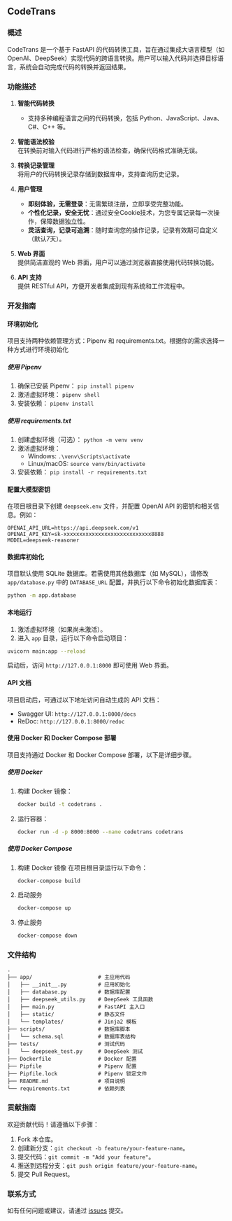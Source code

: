 ## CodeTrans

### 概述
CodeTrans 是一个基于 FastAPI 的代码转换工具，旨在通过集成大语言模型（如 OpenAI、DeepSeek）实现代码的跨语言转换。用户可以输入代码并选择目标语言，系统会自动完成代码的转换并返回结果。


### 功能描述
1. **智能代码转换**  
   - 支持多种编程语言之间的代码转换，包括 Python、JavaScript、Java、C#、C++ 等。

2. **智能语法校验**  
   在转换前对输入代码进行严格的语法检查，确保代码格式准确无误。

3. **转换记录管理**  
   将用户的代码转换记录存储到数据库中，支持查询历史记录。

4. **用户管理**  
   - **即刻体验，无需登录**：无需繁琐注册，立即享受完整功能。
   - **个性化记录，安全无忧**：通过安全Cookie技术，为您专属记录每一次操作，保障数据独立性。
   - **灵活查询，记录可追溯**：随时查询您的操作记录，记录有效期可自定义（默认7天）。

5. **Web 界面**  
   提供简洁直观的 Web 界面，用户可以通过浏览器直接使用代码转换功能。

6. **API 支持**  
   提供 RESTful API，方便开发者集成到现有系统和工作流程中。

### 开发指南

#### 环境初始化
项目支持两种依赖管理方式：Pipenv 和 requirements.txt。根据你的需求选择一种方式进行环境初始化

##### 使用 Pipenv
1. 确保已安装 Pipenv：
```pip install pipenv```
2. 激活虚拟环境：
```pipenv shell```
3. 安装依赖：
```pipenv install```

##### 使用 requirements.txt
1. 创建虚拟环境（可选）：
```python -m venv venv```
2. 激活虚拟环境：
    + Windows:
    ```.\venv\Scripts\activate```
    + Linux/macOS:
    ```source venv/bin/activate```
3. 安装依赖：
```pip install -r requirements.txt```

#### 配置大模型密钥
在项目根目录下创建 `deepseek.env` 文件，并配置 OpenAI API 的密钥和相关信息。例如：
```env
OPENAI_API_URL=https://api.deepseek.com/v1
OPENAI_API_KEY=sk-xxxxxxxxxxxxxxxxxxxxxxxxxxxx8888
MODEL=deepseek-reasoner
```

#### 数据库初始化
项目默认使用 SQLite 数据库。若需使用其他数据库（如 MySQL），请修改 `app/database.py` 中的 `DATABASE_URL` 配置，并执行以下命令初始化数据库表：
```bash
python -m app.database
```

#### 本地运行
1. 激活虚拟环境（如果尚未激活）。
2. 进入 `app` 目录，运行以下命令启动项目：
```bash
uvicorn main:app --reload
```
启动后，访问 `http://127.0.0.1:8000` 即可使用 Web 界面。

#### API 文档
项目启动后，可通过以下地址访问自动生成的 API 文档：
- Swagger UI: `http://127.0.0.1:8000/docs`
- ReDoc: `http://127.0.0.1:8000/redoc`

#### 使用 Docker 和 Docker Compose 部署
项目支持通过 Docker 和 Docker Compose 部署，以下是详细步骤。
##### 使用 Docker
1. 构建 Docker 镜像：
   ```bash
   docker build -t codetrans .
   ```
2. 运行容器：
   ```bash
   docker run -d -p 8000:8000 --name codetrans codetrans
   ```
##### 使用 Docker Compose
1. 构建 Docker 镜像
    在项目根目录运行以下命令：
    ```bash
    docker-compose build
    ```
2. 启动服务
    ```bash
    docker-compose up
    ```
3. 停止服务
    ```bash
    docker-compose down
    ```

### 文件结构
```
.
├── app/                     # 主应用代码
│   ├── __init__.py          # 应用初始化
│   ├── database.py          # 数据库配置
│   ├── deepseek_utils.py    # DeepSeek 工具函数
│   ├── main.py              # FastAPI 主入口
│   ├── static/              # 静态文件
│   └── templates/           # Jinja2 模板
├── scripts/                 # 数据库脚本
│   └── schema.sql           # 数据库表结构
├── tests/                   # 测试代码
│   └── deepseek_test.py     # DeepSeek 测试
├── Dockerfile               # Docker 配置
├── Pipfile                  # Pipenv 配置
├── Pipfile.lock             # Pipenv 锁定文件
├── README.md                # 项目说明
└── requirements.txt         # 依赖列表
```

### 贡献指南
欢迎贡献代码！请遵循以下步骤：
1. Fork 本仓库。
2. 创建新分支：`git checkout -b feature/your-feature-name`。
3. 提交代码：`git commit -m "Add your feature"`。
4. 推送到远程分支：`git push origin feature/your-feature-name`。
5. 提交 Pull Request。

### 联系方式
如有任何问题或建议，请通过 [issues](https://github.com/itihub/CodeTrans/issues) 提交。
